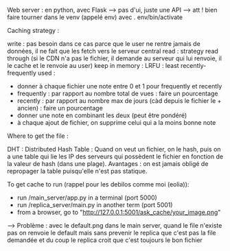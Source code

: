 Web server : en python, avec Flask
--> pas d'ui, juste une API
--> att ! bien faire tourner dans le venv (appelé env) avec . env/bin/activate

Caching strategy : 

write : pas besoin dans ce cas parce que le user ne rentre jamais de données, il ne fait que les fetch vers le serveur central 
read : strategy read through (si le CDN n'a pas le fichier, il demande au serveur qui lui renvoie, il le cache et le renvoie au user)
keep in memory : LRFU : least recently-frequently used : 
- donner à chaque fichier une note entre 0 et 1 pour frequently et recently
- frequently : par rapport au nombre total de vues : faire un pourcentage
- recently : par rapport au nombre max de jours (càd depuis le fichier le + ancien) : faire un pourcentage
- donner une note en combinant les deux (peut être pondéré)
- à chaque ajout de fichier, on supprime celui qui a la moins bonne note

Where to get the file : 

DHT : Distributed Hash Table : 
Quand on veut un fichier, on le hash, puis on a une table qui lie les IP des serveurs qui possèdent le fichier en fonction de la valeur de hash (dans une plage). Avantages : on est jamais obligé de repropager la table puisqu'elle n'est pas statique. 


To get cache to run (rappel pour les debilos comme moi (eolia)): 
- run /main_server/app.py in a terminal (port 5000)
- run /replica_server/main.py in another term (port 5001)
- from a browser, go to "http://127.0.0.1:5001/ask_cache/your_image.png" 

--> Problème : avec le default.png dans le main server, quand le file n'existe pas on renvoie le default mais sans prevenir le replica que c'est pas la file demandée et du coup le replica croit que c'est toujours le bon fichier